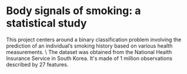 # Body signals of smoking: a statistical study
This project centers around a binary classification problem involving the prediction of an individual’s smoking history based on various health measurements.
\\
The dataset was obtained from the National Health Insurance Service in South Korea. It's made of 1 million observations described by 27 features.
